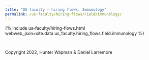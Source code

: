 ```yaml
---
title: "US faculty — hiring flows: Immunology"
permalink: /us-faculty/hiring-flows/Field/immunology/
---
```


{% include us-faculty/hiring-flows.html webweb_json=site.data.us_faculty.hiring_flows.field.immunology %}

<br>

Copyright 2022, Hunter Wapman & Daniel Larremore